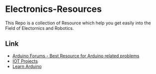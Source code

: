 # Electronics-Resources

This Repo is a collection of Resource which help you get easily into the Field of Electornics and Robotics.

## Link
- [Arduino Forums - Best Resource for Arduino related problems](https://forum.arduino.cc/)
- [IOT Projects](https://nevonprojects.com/iot-projects/)
- [Learn Arduino](https://www.geeksforgeeks.org/what-is-arduino/)
